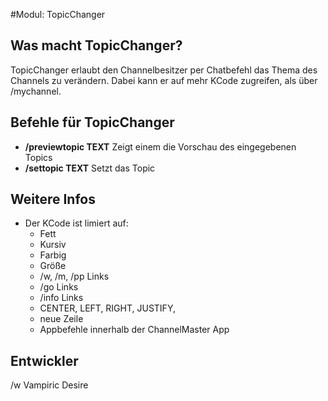 #Modul: TopicChanger

## Was macht TopicChanger?
TopicChanger erlaubt den Channelbesitzer per Chatbefehl das Thema des Channels zu verändern. Dabei kann er auf mehr KCode zugreifen, als über /mychannel.

## Befehle für TopicChanger
* **/previewtopic TEXT** Zeigt einem die Vorschau des eingegebenen Topics
* **/settopic TEXT** Setzt das Topic


## Weitere Infos
* Der KCode ist limiert auf:
    * Fett
    * Kursiv
    * Farbig
    * Größe
    * /w, /m, /pp Links
    * /go Links
    * /info Links
    * CENTER, LEFT, RIGHT, JUSTIFY,
    * neue Zeile
    * Appbefehle innerhalb der ChannelMaster App
    
## Entwickler
/w Vampiric Desire